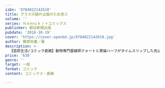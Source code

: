 ```yaml
---
isbn: '9784022142610'
title: グラスの破片は猫のため息②
volume: ''
series: Ｎｅｍｕｋｉ＋コミックス
publisher: 朝日新聞出版
pubdate: '2018-10-19'
cover: 'https://cover.openbd.jp/9784022142610.jpg'
author: 篠原烏童／著
description: >-
  【芸術生活/コミック劇画】動物専門霊媒師クォートと黒猫ハーフがタイムスリップした先は激動の1920年代のニューヨーク！　その世界では行方不明だった父ファロがギャングの参謀に！？　再会の意味とは！？　大人気シリーズ『クォート＆ハーフ』の外伝、第２弾！
price: '630'
genre: ''
target: 一般
format: コミック
content: コミックス・劇画

---
```

